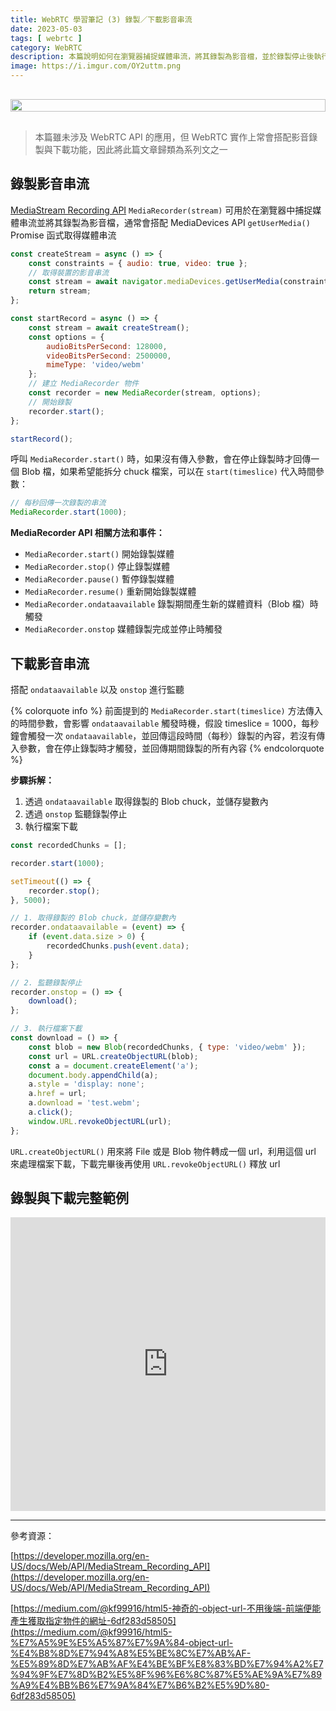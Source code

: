 ```yaml
---
title: WebRTC 學習筆記 (3) 錄製／下載影音串流
date: 2023-05-03
tags: [ webrtc ]
category: WebRTC
description: 本篇說明如何在瀏覽器捕捉媒體串流，將其錄製為影音檔，並於錄製停止後執行檔案下載
image: https://i.imgur.com/OY2uttm.png
---
```


<div style="display: flex; justify-content: center; margin: 30px 0;">
    <img style="width: 100%; max-width: 100%;" src="https://i.imgur.com/OY2uttm.png">
</div>

> 本篇雖未涉及 WebRTC API 的應用，但 WebRTC 實作上常會搭配影音錄製與下載功能，因此將此篇文章歸類為系列文之一
> 

## **錄製影音串流**

[MediaStream Recording API](https://developer.mozilla.org/en-US/docs/Web/API/MediaStream_Recording_API) `MediaRecorder(stream)` 可用於在瀏覽器中捕捉媒體串流並將其錄製為影音檔，通常會搭配 MediaDevices API `getUserMedia()` Promise 函式取得媒體串流

<!-- more -->

```jsx
const createStream = async () => {
    const constraints = { audio: true, video: true };
    // 取得裝置的影音串流
    const stream = await navigator.mediaDevices.getUserMedia(constraints);
    return stream;
};

const startRecord = async () => {
    const stream = await createStream();
    const options = {
        audioBitsPerSecond: 128000,
        videoBitsPerSecond: 2500000,
        mimeType: 'video/webm'
    };
    // 建立 MediaRecorder 物件
    const recorder = new MediaRecorder(stream, options);
    // 開始錄製
    recorder.start();
};

startRecord(); 
```

呼叫 `MediaRecorder.start()` 時，如果沒有傳入參數，會在停止錄製時才回傳一個 Blob 檔，如果希望能拆分 chuck 檔案，可以在 `start(timeslice)` 代入時間參數：

```jsx
// 每秒回傳一次錄製的串流
MediaRecorder.start(1000);
```

**MediaRecorder API 相關方法和事件：**

- `MediaRecorder.start()` 開始錄製媒體
- `MediaRecorder.stop()` 停止錄製媒體
- `MediaRecorder.pause()` 暫停錄製媒體
- `MediaRecorder.resume()` 重新開始錄製媒體
- `MediaRecorder.ondataavailable` 錄製期間產生新的媒體資料（Blob 檔）時觸發
- `MediaRecorder.onstop` 媒體錄製完成並停止時觸發

## **下載影音串流**

搭配 `ondataavailable` 以及 `onstop` 進行監聽


{% colorquote info %}
前面提到的 `MediaRecorder.start(timeslice)` 方法傳入的時間參數，會影響 `ondataavailable` 觸發時機，假設 timeslice = 1000，每秒鐘會觸發一次 `ondataavailable`，並回傳這段時間（每秒）錄製的內容，若沒有傳入參數，會在停止錄製時才觸發，並回傳期間錄製的所有內容
{% endcolorquote %}

**步驟拆解：**

1. 透過 `ondataavailable` 取得錄製的 Blob chuck，並儲存變數內
2. 透過 `onstop` 監聽錄製停止
3. 執行檔案下載

```jsx
const recordedChunks = [];

recorder.start(1000);

setTimeout(() => {
    recorder.stop();
}, 5000);

// 1. 取得錄製的 Blob chuck，並儲存變數內
recorder.ondataavailable = (event) => {
    if (event.data.size > 0) {
        recordedChunks.push(event.data);
    }
};

// 2. 監聽錄製停止
recorder.onstop = () => {
    download();
};

// 3. 執行檔案下載
const download = () => {
    const blob = new Blob(recordedChunks, { type: 'video/webm' });
    const url = URL.createObjectURL(blob);
    const a = document.createElement('a');
    document.body.appendChild(a);
    a.style = 'display: none';
    a.href = url;
    a.download = 'test.webm';
    a.click();
    window.URL.revokeObjectURL(url);
};
```

`URL.createObjectURL()` 用來將 File 或是 Blob 物件轉成一個 url，利用這個 url 來處理檔案下載，下載完畢後再使用 `URL.revokeObjectURL()` 釋放 url

## **錄製與下載完整範例**

<iframe height="470" style="width: 100%;" scrolling="no" title="Download and Record Videos" src="https://codepen.io/claire-chang-the-bashful/embed/PoyOPwW?default-tab=html%2Cresult" frameborder="no" loading="lazy" allowtransparency="true" allowfullscreen="true">
  See the Pen <a href="https://codepen.io/claire-chang-the-bashful/pen/PoyOPwW">
  Download and Record Videos</a> by Claire Chang (<a href="https://codepen.io/claire-chang-the-bashful">@claire-chang-the-bashful</a>)
  on <a href="https://codepen.io">CodePen</a>.
</iframe>

---

參考資源：

[https://developer.mozilla.org/en-US/docs/Web/API/MediaStream_Recording_API](https://developer.mozilla.org/en-US/docs/Web/API/MediaStream_Recording_API)

[https://medium.com/@kf99916/html5-神奇的-object-url-不用後端-前端便能產生獲取指定物件的網址-6df283d58505](https://medium.com/@kf99916/html5-%E7%A5%9E%E5%A5%87%E7%9A%84-object-url-%E4%B8%8D%E7%94%A8%E5%BE%8C%E7%AB%AF-%E5%89%8D%E7%AB%AF%E4%BE%BF%E8%83%BD%E7%94%A2%E7%94%9F%E7%8D%B2%E5%8F%96%E6%8C%87%E5%AE%9A%E7%89%A9%E4%BB%B6%E7%9A%84%E7%B6%B2%E5%9D%80-6df283d58505)